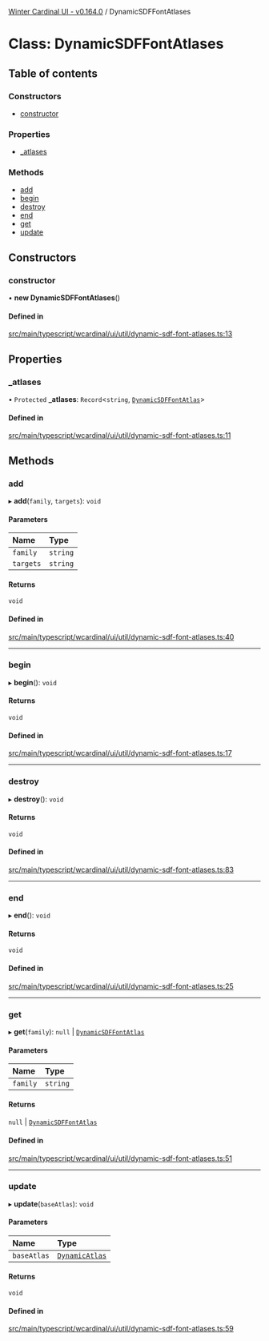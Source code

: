 [Winter Cardinal UI - v0.164.0](../index.md) / DynamicSDFFontAtlases

# Class: DynamicSDFFontAtlases

## Table of contents

### Constructors

- [constructor](DynamicSDFFontAtlases.md#constructor)

### Properties

- [\_atlases](DynamicSDFFontAtlases.md#_atlases)

### Methods

- [add](DynamicSDFFontAtlases.md#add)
- [begin](DynamicSDFFontAtlases.md#begin)
- [destroy](DynamicSDFFontAtlases.md#destroy)
- [end](DynamicSDFFontAtlases.md#end)
- [get](DynamicSDFFontAtlases.md#get)
- [update](DynamicSDFFontAtlases.md#update)

## Constructors

### constructor

• **new DynamicSDFFontAtlases**()

#### Defined in

[src/main/typescript/wcardinal/ui/util/dynamic-sdf-font-atlases.ts:13](https://github.com/winter-cardinal/winter-cardinal-ui/blob/v0.164.0/src/main/typescript/wcardinal/ui/util/dynamic-sdf-font-atlases.ts#L13)

## Properties

### \_atlases

• `Protected` **\_atlases**: `Record`<`string`, [`DynamicSDFFontAtlas`](DynamicSDFFontAtlas.md)\>

#### Defined in

[src/main/typescript/wcardinal/ui/util/dynamic-sdf-font-atlases.ts:11](https://github.com/winter-cardinal/winter-cardinal-ui/blob/v0.164.0/src/main/typescript/wcardinal/ui/util/dynamic-sdf-font-atlases.ts#L11)

## Methods

### add

▸ **add**(`family`, `targets`): `void`

#### Parameters

| Name | Type |
| :------ | :------ |
| `family` | `string` |
| `targets` | `string` |

#### Returns

`void`

#### Defined in

[src/main/typescript/wcardinal/ui/util/dynamic-sdf-font-atlases.ts:40](https://github.com/winter-cardinal/winter-cardinal-ui/blob/v0.164.0/src/main/typescript/wcardinal/ui/util/dynamic-sdf-font-atlases.ts#L40)

___

### begin

▸ **begin**(): `void`

#### Returns

`void`

#### Defined in

[src/main/typescript/wcardinal/ui/util/dynamic-sdf-font-atlases.ts:17](https://github.com/winter-cardinal/winter-cardinal-ui/blob/v0.164.0/src/main/typescript/wcardinal/ui/util/dynamic-sdf-font-atlases.ts#L17)

___

### destroy

▸ **destroy**(): `void`

#### Returns

`void`

#### Defined in

[src/main/typescript/wcardinal/ui/util/dynamic-sdf-font-atlases.ts:83](https://github.com/winter-cardinal/winter-cardinal-ui/blob/v0.164.0/src/main/typescript/wcardinal/ui/util/dynamic-sdf-font-atlases.ts#L83)

___

### end

▸ **end**(): `void`

#### Returns

`void`

#### Defined in

[src/main/typescript/wcardinal/ui/util/dynamic-sdf-font-atlases.ts:25](https://github.com/winter-cardinal/winter-cardinal-ui/blob/v0.164.0/src/main/typescript/wcardinal/ui/util/dynamic-sdf-font-atlases.ts#L25)

___

### get

▸ **get**(`family`): ``null`` \| [`DynamicSDFFontAtlas`](DynamicSDFFontAtlas.md)

#### Parameters

| Name | Type |
| :------ | :------ |
| `family` | `string` |

#### Returns

``null`` \| [`DynamicSDFFontAtlas`](DynamicSDFFontAtlas.md)

#### Defined in

[src/main/typescript/wcardinal/ui/util/dynamic-sdf-font-atlases.ts:51](https://github.com/winter-cardinal/winter-cardinal-ui/blob/v0.164.0/src/main/typescript/wcardinal/ui/util/dynamic-sdf-font-atlases.ts#L51)

___

### update

▸ **update**(`baseAtlas`): `void`

#### Parameters

| Name | Type |
| :------ | :------ |
| `baseAtlas` | [`DynamicAtlas`](DynamicAtlas.md) |

#### Returns

`void`

#### Defined in

[src/main/typescript/wcardinal/ui/util/dynamic-sdf-font-atlases.ts:59](https://github.com/winter-cardinal/winter-cardinal-ui/blob/v0.164.0/src/main/typescript/wcardinal/ui/util/dynamic-sdf-font-atlases.ts#L59)
